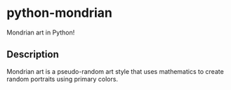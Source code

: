 # python-mondrian
Mondrian art in Python!

## Description
Mondrian art is a pseudo-random art style that uses mathematics to create random portraits using primary colors.
